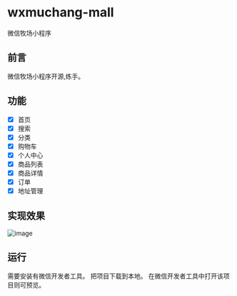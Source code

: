 # wxmuchang-mall
微信牧场小程序

## 前言
微信牧场小程序开源,练手。

## 功能
- [x] 首页
- [x] 搜索
- [x] 分类
- [x] 购物车
- [x] 个人中心
- [x] 商品列表
- [x] 商品详情
- [x] 订单
- [x] 地址管理

## 实现效果
![image](https://github.com/eclimoom/mc-mall/tree/master/image/s3.jpg) 

## 运行
需要安装有微信开发者工具。
把项目下载到本地。
在微信开发者工具中打开该项目则可预览。
